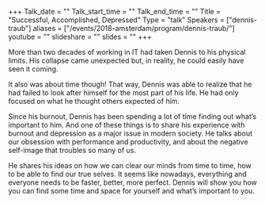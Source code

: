 +++
Talk_date = ""
Talk_start_time = ""
Talk_end_time = ""
Title = "Successful, Accomplished, Depressed"
Type = "talk"
Speakers = ["dennis-traub"]
aliases = ["/events/2018-amsterdam/program/dennis-traub/"]
youtube = ""
slideshare = ""
slides = ""
+++

More than two decades of working in IT had taken Dennis to his physical limits. His collapse came unexpected but, in reality, he could easily have seen it coming.

It also was about time though! That way, Dennis was able to realize that he had failed to look after himself for the most part of his life. He had only focused on what he thought others expected of him.

Since his burnout, Dennis has been spending a lot of time finding out what’s important to him. And one of these things is to share his experience with burnout and depression as a major issue in modern society. He talks about our obsession with performance and productivity, and about the negative self-image that troubles so many of us.

He shares his ideas on how we can clear our minds from time to time, how to be able to find our true selves. It seems like nowadays, everything and everyone needs to be faster, better, more perfect. Dennis will show you how you can find some time and space for yourself and what’s important to you.
